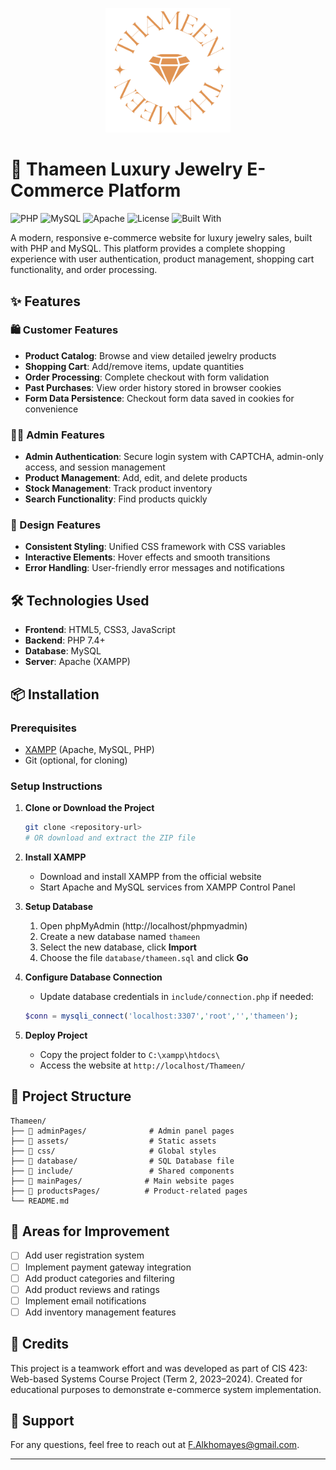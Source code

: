 <p align="center">
  <img src="assets/Thameen-Logo/4.png" alt="Thameen Logo" width="200"/>
</p>

# 🏺 Thameen Luxury Jewelry E-Commerce Platform

![PHP](https://img.shields.io/badge/PHP-7.4%2B-777BB4?logo=php&logoColor=white) ![MySQL](https://img.shields.io/badge/MySQL-Database-4479A1?logo=mysql&logoColor=white) ![Apache](https://img.shields.io/badge/Server-Apache-D22128?logo=apache&logoColor=white) ![License](https://img.shields.io/badge/License-MIT-green) ![Built With](https://img.shields.io/badge/Built%20With-HTML%2C%20CSS%2C%20JS-blue)


A modern, responsive e-commerce website for luxury jewelry sales, built with PHP and MySQL. This platform provides a complete shopping experience with user authentication, product management, shopping cart functionality, and order processing.

## ✨ Features

### 🛍️ Customer Features

- **Product Catalog**: Browse and view detailed jewelry products
- **Shopping Cart**: Add/remove items, update quantities
- **Order Processing**: Complete checkout with form validation
- **Past Purchases**: View order history stored in browser cookies
- **Form Data Persistence**: Checkout form data saved in cookies for convenience

### 👨‍💼 Admin Features

- **Admin Authentication**: Secure login system with CAPTCHA, admin-only access, and session management
- **Product Management**: Add, edit, and delete products
- **Stock Management**: Track product inventory
- **Search Functionality**: Find products quickly

### 🎨 Design Features

- **Consistent Styling**: Unified CSS framework with CSS variables
- **Interactive Elements**: Hover effects and smooth transitions
- **Error Handling**: User-friendly error messages and notifications

## 🛠️ Technologies Used

- **Frontend**: HTML5, CSS3, JavaScript
- **Backend**: PHP 7.4+
- **Database**: MySQL
- **Server**: Apache (XAMPP)

## 📦 Installation

### Prerequisites

- [XAMPP](https://www.apachefriends.org/download.html) (Apache, MySQL, PHP)
- Git (optional, for cloning)

### Setup Instructions

1. **Clone or Download the Project**

   ```bash
   git clone <repository-url>
   # OR download and extract the ZIP file
   ```

2. **Install XAMPP**

   - Download and install XAMPP from the official website
   - Start Apache and MySQL services from XAMPP Control Panel

3. **Setup Database**

   1. Open phpMyAdmin (http://localhost/phpmyadmin)
   2. Create a new database named `thameen`
   3. Select the new database, click **Import**
   4. Choose the file `database/thameen.sql` and click **Go**

4. **Configure Database Connection**

   - Update database credentials in `include/connection.php` if needed:

   ```php
   $conn = mysqli_connect('localhost:3307','root','','thameen');
   ```

5. **Deploy Project**
   - Copy the project folder to `C:\xampp\htdocs\`
   - Access the website at `http://localhost/Thameen/`

## 📁 Project Structure

```
Thameen/
├── 📁 adminPages/              # Admin panel pages
├── 📁 assets/                  # Static assets
├── 📁 css/                     # Global styles
├── 📁 database/                # SQL Database file
├── 📁 include/                 # Shared components
├── 📁 mainPages/              # Main website pages
├── 📁 productsPages/          # Product-related pages
└── README.md
```

## 🔧 Areas for Improvement

- [ ] Add user registration system
- [ ] Implement payment gateway integration
- [ ] Add product categories and filtering
- [ ] Add product reviews and ratings
- [ ] Implement email notifications
- [ ] Add inventory management features

## 🙏 Credits

This project is a teamwork effort and was developed as part of CIS 423: Web-based Systems Course Project (Term 2, 2023–2024). Created for educational purposes to demonstrate e-commerce system implementation.

## 📧 Support

For any questions, feel free to reach out at [F.Alkhomayes@gmail.com](mailto:F.Alkhomayes@gmail.com).

---
